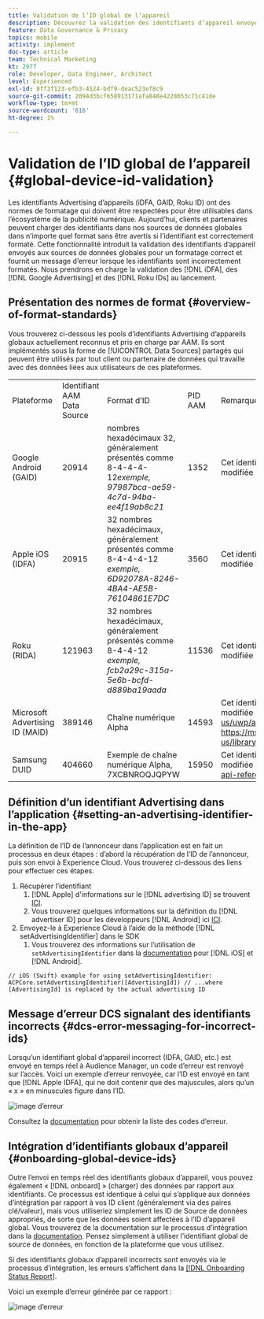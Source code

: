 ```yaml
---
title: Validation de l’ID global de l’appareil
description: Découvrez la validation des identifiants d’appareil envoyés aux sources de données globales pour un formatage correct et les messages d’erreur lorsque les identifiants ne sont pas correctement formatés.
feature: Data Governance & Privacy
topics: mobile
activity: implement
doc-type: article
team: Technical Marketing
kt: 2977
role: Developer, Data Engineer, Architect
level: Experienced
exl-id: 0ff3f123-efb3-4124-bdf9-deac523ef8c9
source-git-commit: 2094d3bcf658913171afa848e4228653c71c41de
workflow-type: tm+mt
source-wordcount: '616'
ht-degree: 1%

---
```


# Validation de l’ID global de l’appareil {#global-device-id-validation}

Les identifiants Advertising d’appareils (iDFA, GAID, Roku ID) ont des normes de formatage qui doivent être respectées pour être utilisables dans l’écosystème de la publicité numérique. Aujourd’hui, clients et partenaires peuvent charger des identifiants dans nos sources de données globales dans n’importe quel format sans être avertis si l’identifiant est correctement formaté. Cette fonctionnalité introduit la validation des identifiants d’appareil envoyés aux sources de données globales pour un formatage correct et fournit un message d’erreur lorsque les identifiants sont incorrectement formatés. Nous prendrons en charge la validation des [!DNL iDFA], des [!DNL Google Advertising] et des [!DNL Roku IDs] au lancement.

## Présentation des normes de format {#overview-of-format-standards}

Vous trouverez ci-dessous les pools d’identifiants Advertising d’appareils globaux actuellement reconnus et pris en charge par AAM. Ils sont implémentés sous la forme de [!UICONTROL Data Sources] partagés qui peuvent être utilisés par tout client ou partenaire de données qui travaille avec des données liées aux utilisateurs de ces plateformes.

<table>
  <tr>
   <td>Plateforme </td>
   <td>Identifiant AAM Data Source </td>
   <td>Format d’ID </td>
   <td>PID AAM </td>
   <td>Remarques </td>
  </tr>
  <tr>
   <td>Google Android (GAID)</td>
   <td>20914</td>
   <td>nombres hexadécimaux 32, généralement présentés comme 8-4-4-4-12<em>exemple, 97987bca-ae59-4c7d-94ba-ee4f19ab8c21<br/> </em> </td>
   <td>1352</td>
   <td>Cet identifiant doit être collecté dans une référence de formulaire brute/non hachée/non modifiée - <a href="https://play.google.com/about/monetization-ads/ads/ad-id/">https://play.google.com/about/monetization-ads/ads/ad-id/</a></td>
  </tr>
  <tr>
   <td>Apple iOS (IDFA)</td>
   <td>20915</td>
   <td>32 nombres hexadécimaux, généralement présentés comme 8-4-4-4-12 <em>exemple, 6D92078A-8246-4BA4-AE5B-76104861E7DC<br /> </em> </td>
   <td>3560</td>
   <td>Cet identifiant doit être collecté dans une référence de formulaire brute/non hachée/non modifiée - <a href="https://support.apple.com/en-us/HT205223">https://support.apple.com/en-us/HT205223</a></td>
  </tr>
  <tr>
   <td>Roku (RIDA)</td>
   <td>121963</td>
   <td>32 nombres hexadécimaux, généralement présentés comme 8-4-4-12 <em>exemple,</em> <em>fcb2a29c-315a-5e6b-bcfd-d889ba19aada</em></td>
   <td>11536</td>
   <td>Cet identifiant doit être collecté dans une référence de formulaire brute/non hachée/non modifiée - <a href="https://sdkdocs.roku.com/display/sdkdoc/Roku+Advertising+Framework">https://sdkdocs.roku.com/display/sdkdoc/Roku+Advertising+Framework</a> </td>
  </tr>
  <tr>
   <td>Microsoft Advertising ID (MAID)</td>
   <td>389146</td>
   <td>Chaîne numérique Alpha</td>
   <td>14593</td>
   <td>Cet identifiant doit être collecté dans une référence de formulaire brute/non hachée/non modifiée - <a href="https://docs.microsoft.com/en-us/uwp/api/windows.system.userprofile.advertisingmanager.advertisingid">https://docs.microsoft.com/en-us/uwp/api/windows.system.userprofile.advertisingmanager.advertisingid</a><br/><a href="https://msdn.microsoft.com/en-us/library/windows/apps/windows.system.userprofile.advertisingmanager.advertisingid.aspx">https://msdn.microsoft.com/en-us/library/windows/apps/windows.system.userprofile.advertisingmanager.advertisingid.aspx</a></td>
  </tr>
  <tr>
   <td>Samsung DUID</td>
   <td>404660</td>
   <td>Exemple de chaîne numérique Alpha, 7XCBNROQJQPYW</td>
   <td>15950</td>
   <td>Cet identifiant doit être collecté dans une référence de formulaire brute/non hachée/non modifiée - <a href="https://developer.samsung.com/tv/develop/api-references/samsung-product-api-references/productinfo-api">https://developer.samsung.com/tv/develop/api-references/samsung-product-api-references/productinfo-api</a> </td>
  </tr>
</table>

## Définition d’un identifiant Advertising dans l’application {#setting-an-advertising-identifier-in-the-app}

La définition de l’ID de l’annonceur dans l’application est en fait un processus en deux étapes : d’abord la récupération de l’ID de l’annonceur, puis son envoi à Experience Cloud. Vous trouverez ci-dessous des liens pour effectuer ces étapes.

1. Récupérer l’identifiant
   1. [!DNL Apple] d&#39;informations sur le [!DNL advertising ID] se trouvent [ICI](https://developer.apple.com/documentation/adsupport/asidentifiermanager).
   1. Vous trouverez quelques informations sur la définition du [!DNL advertiser ID] pour les développeurs [!DNL Android] ici [ICI](http://android.cn-mirrors.com/google/play-services/id.html).
1. Envoyez-le à Experience Cloud à l’aide de la méthode [!DNL setAdvertisingIdentifier] dans le SDK
   1. Vous trouverez des informations sur l’utilisation de `setAdvertisingIdentifier` dans la [documentation](https://aep-sdks.gitbook.io/docs/using-mobile-extensions/mobile-core/identity/identity-api-reference#set-an-advertising-identifier) pour [!DNL iOS] et [!DNL Android].

`// iOS (Swift) example for using setAdvertisingIdentifier:`
`ACPCore.setAdvertisingIdentifier([AdvertisingId]) // ...where [AdvertisingId] is replaced by the actual advertising ID`

## Message d’erreur DCS signalant des identifiants incorrects  {#dcs-error-messaging-for-incorrect-ids}

Lorsqu’un identifiant global d’appareil incorrect (IDFA, GAID, etc.) est envoyé en temps réel à Audience Manager, un code d’erreur est renvoyé sur l’accès. Voici un exemple d’erreur renvoyée, car l’ID est envoyé en tant que [!DNL Apple IDFA], qui ne doit contenir que des majuscules, alors qu’un « x » en minuscules figure dans l’ID.

![image d’erreur](assets/image_4_.png)

Consultez la [documentation](https://experienceleague.adobe.com/docs/audience-manager/user-guide/api-and-sdk-code/dcs/dcs-api-reference/dcs-error-codes.html?lang=fr#api-and-sdk-code) pour obtenir la liste des codes d’erreur.

## Intégration d’identifiants globaux d’appareil {#onboarding-global-device-ids}

Outre l’envoi en temps réel des identifiants globaux d’appareil, vous pouvez également « [!DNL onboard] » (charger) des données par rapport aux identifiants. Ce processus est identique à celui qui s’applique aux données d’intégration par rapport à vos ID client (généralement via des paires clé/valeur), mais vous utiliseriez simplement les ID de Source de données appropriés, de sorte que les données soient affectées à l’ID d’appareil global. Vous trouverez de la documentation sur le processus d’intégration dans la [documentation](https://experienceleague.adobe.com/docs/audience-manager/user-guide/implementation-integration-guides/sending-audience-data/batch-data-transfer-process/batch-data-transfer-overview.html?lang=fr#implementation-integration-guides). Pensez simplement à utiliser l’identifiant global de source de données, en fonction de la plateforme que vous utilisez.

Si des identifiants globaux d’appareil incorrects sont envoyés via le processus d’intégration, les erreurs s’affichent dans la [[!DNL Onboarding Status Report]](https://experienceleague.adobe.com/docs/audience-manager/user-guide/reporting/onboarding-status-report.html?lang=fr#reporting).

Voici un exemple d’erreur générée par ce rapport :

![image d’erreur](assets/image_5_.png)
